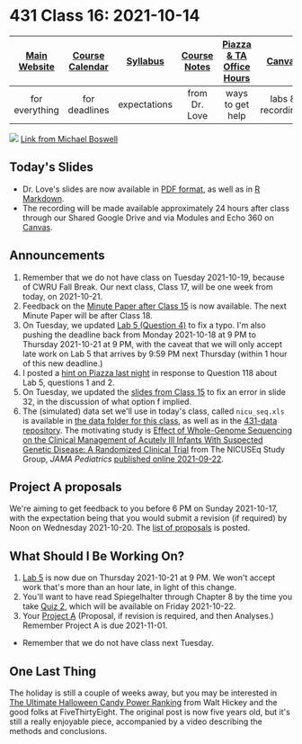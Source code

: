 # 431 Class 16: 2021-10-14

[Main Website](https://thomaselove.github.io/431/) | [Course Calendar](https://thomaselove.github.io/431/calendar.html) | [Syllabus](https://thomaselove.github.io/431-2021-syllabus/) | [Course Notes](https://thomaselove.github.io/431-notes/) | [Piazza & TA Office Hours](https://thomaselove.github.io/431/contact.html) | [Canvas](https://canvas.case.edu) | [Data and Code](https://github.com/THOMASELOVE/431-data)
:-----------: | :--------------: | :----------: | :---------: | :-------------: | :-----------: | :------------:
for everything | for deadlines | expectations | from Dr. Love | ways to get help | labs & recordings | for downloads

![](https://github.com/THOMASELOVE/431-2021/blob/main/classes/class16/images/boswell.jpg) [Link from Michael Boswell](https://twitter.com/VreemdeSiekteDr/status/1443981818735247361)

## Today's Slides

- Dr. Love's slides are now available in [PDF format](https://github.com/THOMASELOVE/431-2021/blob/main/classes/class16/431-class16-slides.pdf), as well as in [R Markdown](https://github.com/THOMASELOVE/431-2021/blob/main/classes/class16/431-class16-slides.Rmd).
- The recording will be made available approximately 24 hours after class through our Shared Google Drive and via Modules and Echo 360 on [Canvas](https://canvas.case.edu).

## Announcements

1. Remember that we do not have class on Tuesday 2021-10-19, because of CWRU Fall Break. Our next class, Class 17, will be one week from today, on 2021-10-21.
2. Feedback on the [Minute Paper after Class 15](https://bit.ly/431-2021-min15-feedback) is now available. The next Minute Paper will be after Class 18.
3. On Tuesday, we updated [Lab 5 (Question 4)](https://github.com/THOMASELOVE/431-2021/tree/main/labs/lab05) to fix a typo. I'm also pushing the deadline back from Monday 2021-10-18 at 9 PM to Thursday 2021-10-21 at 9 PM, with the caveat that we will only accept late work on Lab 5 that arrives by 9:59 PM next Thursday (within 1 hour of this new deadline.)
4. I posted a [hint on Piazza last night](https://piazza.com/class/kseogqdhsbk1cr?cid=118) in response to Question 118 about Lab 5, questions 1 and 2.
5. On Tuesday, we updated the [slides from Class 15](https://github.com/THOMASELOVE/431-2021/tree/main/classes/class15) to fix an error in slide 32, in the discussion of what option f implied.
6. The (simulated) data set we'll use in today's class, called `nicu_seq.xls` is available in [the data folder for this class](https://github.com/THOMASELOVE/431-2021/tree/main/classes/class16/data), as well as in the [431-data repository](https://github.com/THOMASELOVE/431-data). The motivating study is [Effect of Whole-Genome Sequencing on the Clinical Management of Acutely Ill Infants With Suspected Genetic Disease: A Randomized Clinical Trial](https://github.com/THOMASELOVE/431-2021/blob/main/classes/class16/NICUseq_Study_JAMA_Peds_2021-09-27.pdf) from The NICUSEq Study Group, *JAMA Pediatrics* [published online 2021-09-22](https://jamanetwork.com/journals/jamapediatrics/fullarticle/2784261).

## Project A proposals 

We're aiming to get feedback to you before 6 PM on Sunday 2021-10-17, with the expectation being that you would submit a revision (if required) by Noon on Wednesday 2021-10-20. The [list of proposals](https://github.com/THOMASELOVE/431-2021/blob/main/projectA/proposals.md) is posted.

## What Should I Be Working On?

1. [Lab 5](https://github.com/THOMASELOVE/431-2021/tree/main/labs/lab05) is now due on Thursday 2021-10-21 at 9 PM. We won't accept work that's more than an hour late, in light of this change.
2. You'll want to have read Spiegelhalter through Chapter 8 by the time you take [Quiz 2](https://github.com/THOMASELOVE/431-2021/tree/main/quizzes), which will be available on Friday 2021-10-22.
3. Your [Project A](https://thomaselove.github.io/431-2021-projectA/) (Proposal, if revision is required, and then Analyses.) Remember Project A is due 2021-11-01.

- Remember that we do not have class next Tuesday.


## One Last Thing

The holiday is still a couple of weeks away, but you may be interested in [The Ultimate Halloween Candy Power Ranking](https://fivethirtyeight.com/videos/the-ultimate-halloween-candy-power-ranking/) from Walt Hickey and the good folks at FiveThirtyEight. The original post is now five years old, but it's still a really enjoyable piece, accompanied by a video describing the methods and conclusions.
